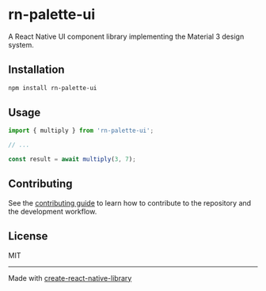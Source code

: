 # rn-palette-ui

A React Native UI component library implementing the Material 3 design system.

## Installation

```sh
npm install rn-palette-ui
```

## Usage


```js
import { multiply } from 'rn-palette-ui';

// ...

const result = await multiply(3, 7);
```


## Contributing

See the [contributing guide](CONTRIBUTING.md) to learn how to contribute to the repository and the development workflow.

## License

MIT

---

Made with [create-react-native-library](https://github.com/callstack/react-native-builder-bob)
